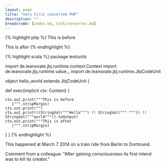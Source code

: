 ```yaml
---
layout: page
title: "Very first converted PHP"
description: ""
breadcrumb: [index.md, talk/converter.md]
---
```


{% highlight php %}
This is before
<?php
    print "Hello" . " " . "world";
?>
This is after
{% endhighlight %}

{% highlight scala %}
package testunits

import de.leanovate.jbj.runtime.context.Context
import de.leanovate.jbj.runtime.value._
import de.leanovate.jbj.runtime.JbjCodeUnit

object hello_world extends JbjCodeUnit {

  def exec(implicit ctx: Context) {
  
    ctx.out.print("""This is before
       |""".stripMargin)
    ctx.out.print("")
    ctx.out.print(((StringVal("""Hello""") !! StringVal(""" """)) !! StringVal("""world""")).toOutput)
    ctx.out.print("""This is after
       |""".stripMargin)
  }
}
{% endhighlight %}

This happened at March 7 2014 on a train ride from Berlin to Dortmund.

Comment from a colleague: "After gaining consciousness its first intend was to kill its creator."

